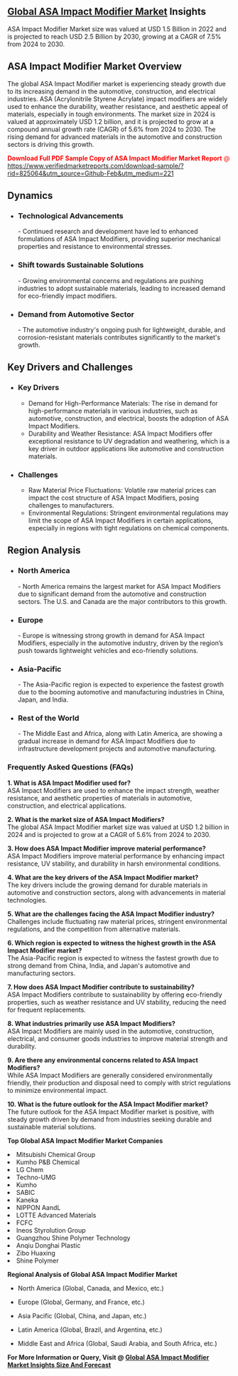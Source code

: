 <h2><a href="https://www.verifiedmarketreports.com/download-sample/?rid=825064&amp;utm_source=Github&amp;utm_medium=221" target="_blank">Global ASA Impact Modifier Market</a> Insights</h2><p>ASA Impact Modifier Market size was valued at USD 1.5 Billion in 2022 and is projected to reach USD 2.5 Billion by 2030, growing at a CAGR of 7.5% from 2024 to 2030.</p><p> <h2>ASA Impact Modifier Market Overview</h2> <p>The global ASA Impact Modifier market is experiencing steady growth due to its increasing demand in the automotive, construction, and electrical industries. ASA (Acrylonitrile Styrene Acrylate) impact modifiers are widely used to enhance the durability, weather resistance, and aesthetic appeal of materials, especially in tough environments. The market size in 2024 is valued at approximately USD 1.2 billion, and it is projected to grow at a compound annual growth rate (CAGR) of 5.6% from 2024 to 2030. The rising demand for advanced materials in the automotive and construction sectors is driving this growth.</p> <p><p><span class=""><span style="color: #ff0000;"><strong>Download Full PDF Sample Copy of ASA Impact Modifier Market Report</strong> @ </span><a href="https://www.verifiedmarketreports.com/download-sample/?rid=825064&amp;utm_source=Github-Feb&amp;utm_medium=221" target="_blank">https://www.verifiedmarketreports.com/download-sample/?rid=825064&amp;utm_source=Github-Feb&amp;utm_medium=221</a></span></p></p> <h2>Dynamics</h2> <ul> <li><h3>Technological Advancements</h3> - Continued research and development have led to enhanced formulations of ASA Impact Modifiers, providing superior mechanical properties and resistance to environmental stresses.</li> <li><h3>Shift towards Sustainable Solutions</h3> - Growing environmental concerns and regulations are pushing industries to adopt sustainable materials, leading to increased demand for eco-friendly impact modifiers.</li> <li><h3>Demand from Automotive Sector</h3> - The automotive industry's ongoing push for lightweight, durable, and corrosion-resistant materials contributes significantly to the market's growth.</li> </ul> <h2>Key Drivers and Challenges</h2> <ul> <li><h3>Key Drivers</h3> <ul> <li>Demand for High-Performance Materials: The rise in demand for high-performance materials in various industries, such as automotive, construction, and electrical, boosts the adoption of ASA Impact Modifiers.</li> <li>Durability and Weather Resistance: ASA Impact Modifiers offer exceptional resistance to UV degradation and weathering, which is a key driver in outdoor applications like automotive and construction materials.</li> </ul> </li> <li><h3>Challenges</h3> <ul> <li>Raw Material Price Fluctuations: Volatile raw material prices can impact the cost structure of ASA Impact Modifiers, posing challenges to manufacturers.</li> <li>Environmental Regulations: Stringent environmental regulations may limit the scope of ASA Impact Modifiers in certain applications, especially in regions with tight regulations on chemical components.</li> </ul> </li> </ul> <h2>Region Analysis</h2> <ul> <li><h3>North America</h3> - North America remains the largest market for ASA Impact Modifiers due to significant demand from the automotive and construction sectors. The U.S. and Canada are the major contributors to this growth.</li> <li><h3>Europe</h3> - Europe is witnessing strong growth in demand for ASA Impact Modifiers, especially in the automotive industry, driven by the region’s push towards lightweight vehicles and eco-friendly solutions.</li> <li><h3>Asia-Pacific</h3> - The Asia-Pacific region is expected to experience the fastest growth due to the booming automotive and manufacturing industries in China, Japan, and India.</li> <li><h3>Rest of the World</h3> - The Middle East and Africa, along with Latin America, are showing a gradual increase in demand for ASA Impact Modifiers due to infrastructure development projects and automotive manufacturing.</li> </ul> <h3>Frequently Asked Questions (FAQs)</h3> <p><strong>1. What is ASA Impact Modifier used for?</strong><br>ASA Impact Modifiers are used to enhance the impact strength, weather resistance, and aesthetic properties of materials in automotive, construction, and electrical applications.</p> <p><strong>2. What is the market size of ASA Impact Modifiers?</strong><br>The global ASA Impact Modifier market size was valued at USD 1.2 billion in 2024 and is projected to grow at a CAGR of 5.6% from 2024 to 2030.</p> <p><strong>3. How does ASA Impact Modifier improve material performance?</strong><br>ASA Impact Modifiers improve material performance by enhancing impact resistance, UV stability, and durability in harsh environmental conditions.</p> <p><strong>4. What are the key drivers of the ASA Impact Modifier market?</strong><br>The key drivers include the growing demand for durable materials in automotive and construction sectors, along with advancements in material technologies.</p> <p><strong>5. What are the challenges facing the ASA Impact Modifier industry?</strong><br>Challenges include fluctuating raw material prices, stringent environmental regulations, and the competition from alternative materials.</p> <p><strong>6. Which region is expected to witness the highest growth in the ASA Impact Modifier market?</strong><br>The Asia-Pacific region is expected to witness the fastest growth due to strong demand from China, India, and Japan's automotive and manufacturing sectors.</p> <p><strong>7. How does ASA Impact Modifier contribute to sustainability?</strong><br>ASA Impact Modifiers contribute to sustainability by offering eco-friendly properties, such as weather resistance and UV stability, reducing the need for frequent replacements.</p> <p><strong>8. What industries primarily use ASA Impact Modifiers?</strong><br>ASA Impact Modifiers are mainly used in the automotive, construction, electrical, and consumer goods industries to improve material strength and durability.</p> <p><strong>9. Are there any environmental concerns related to ASA Impact Modifiers?</strong><br>While ASA Impact Modifiers are generally considered environmentally friendly, their production and disposal need to comply with strict regulations to minimize environmental impact.</p> <p><strong>10. What is the future outlook for the ASA Impact Modifier market?</strong><br>The future outlook for the ASA Impact Modifier market is positive, with steady growth driven by demand from industries seeking durable and sustainable material solutions.</p> </p><p><strong>Top Global ASA Impact Modifier Market Companies</strong></p><div data-test-id=""><p><li>Mitsubishi Chemical Group</li><li> Kumho P&B Chemical</li><li> LG Chem</li><li> Techno-UMG</li><li> Kumho</li><li> SABIC</li><li> Kaneka</li><li> NIPPON AandL</li><li> LOTTE Advanced Materials</li><li> FCFC</li><li> Ineos Styrolution Group</li><li> Guangzhou Shine Polymer Technology</li><li> Anqiu Donghai Plastic</li><li> Zibo Huaxing</li><li> Shine Polymer</li></p><div><strong>Regional Analysis of&nbsp;Global ASA Impact Modifier Market</strong></div><ul><li dir="ltr"><p dir="ltr">North America&nbsp;(Global, Canada, and Mexico, etc.)</p></li><li dir="ltr"><p dir="ltr">Europe (Global, Germany, and France, etc.)</p></li><li dir="ltr"><p dir="ltr">Asia Pacific&nbsp;(Global, China, and Japan, etc.)</p></li><li dir="ltr"><p dir="ltr">Latin America&nbsp;(Global, Brazil, and Argentina, etc.)</p></li><li dir="ltr">Middle East and Africa&nbsp;(Global, Saudi Arabia, and South Africa, etc.)</li></ul><p><strong>For More Information or Query, Visit @&nbsp;</strong><strong><a href="https://www.verifiedmarketreports.com/product/asa-impact-modifier-market/?utm_source=Github&amp;utm_medium=221" target="_blank">Global ASA Impact Modifier Market Insights Size And Forecast</a></strong></p></div>
